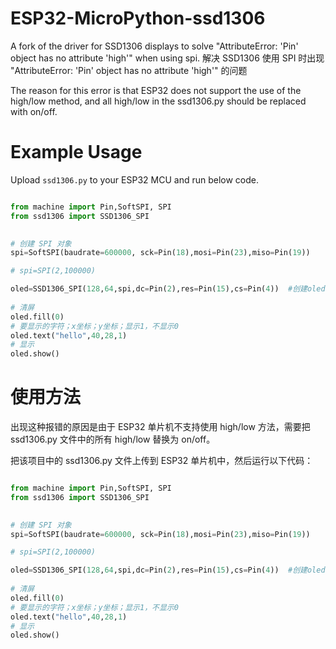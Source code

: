 # ESP32-MicroPython-ssd1306
A fork of the driver for SSD1306 displays to solve "AttributeError: 'Pin' object has no attribute 'high'" when using spi.
解决 SSD1306 使用 SPI 时出现 "AttributeError: 'Pin' object has no attribute 'high'" 的问题



The reason for this error is that ESP32 does not support the use of the high/low method, and all high/low in the ssd1306.py should be replaced with on/off.

# Example Usage

Upload `ssd1306.py` to your ESP32 MCU and run below code.

```python

from machine import Pin,SoftSPI, SPI
from ssd1306 import SSD1306_SPI
 

# 创建 SPI 对象
spi=SoftSPI(baudrate=600000, sck=Pin(18),mosi=Pin(23),miso=Pin(19))

# spi=SPI(2,100000)

oled=SSD1306_SPI(128,64,spi,dc=Pin(2),res=Pin(15),cs=Pin(4))  #创建oled对象
 
# 清屏
oled.fill(0)
# 要显示的字符；x坐标；y坐标；显示1，不显示0
oled.text("hello",40,28,1)
# 显示
oled.show()

```

# 使用方法

出现这种报错的原因是由于 ESP32 单片机不支持使用 high/low 方法，需要把 ssd1306.py 文件中的所有 high/low 替换为 on/off。

把该项目中的 ssd1306.py 文件上传到 ESP32 单片机中，然后运行以下代码：


```python

from machine import Pin,SoftSPI, SPI
from ssd1306 import SSD1306_SPI
 

# 创建 SPI 对象
spi=SoftSPI(baudrate=600000, sck=Pin(18),mosi=Pin(23),miso=Pin(19))

# spi=SPI(2,100000)

oled=SSD1306_SPI(128,64,spi,dc=Pin(2),res=Pin(15),cs=Pin(4))  #创建oled对象
 
# 清屏
oled.fill(0)
# 要显示的字符；x坐标；y坐标；显示1，不显示0
oled.text("hello",40,28,1)
# 显示
oled.show()

```








